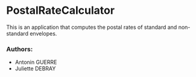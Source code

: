 # PostalRateCalculator
This is an application that computes the postal rates of standard and non-standard envelopes.

<h3>Authors:</h3>

- Antonin GUERRE
- Juliette DEBRAY
